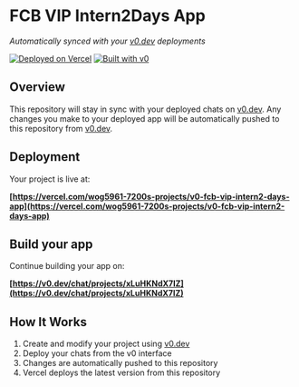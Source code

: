 # FCB VIP Intern2Days App

*Automatically synced with your [v0.dev](https://v0.dev) deployments*

[![Deployed on Vercel](https://img.shields.io/badge/Deployed%20on-Vercel-black?style=for-the-badge&logo=vercel)](https://vercel.com/wog5961-7200s-projects/v0-fcb-vip-intern2-days-app)
[![Built with v0](https://img.shields.io/badge/Built%20with-v0.dev-black?style=for-the-badge)](https://v0.dev/chat/projects/xLuHKNdX7IZ)

## Overview

This repository will stay in sync with your deployed chats on [v0.dev](https://v0.dev).
Any changes you make to your deployed app will be automatically pushed to this repository from [v0.dev](https://v0.dev).

## Deployment

Your project is live at:

**[https://vercel.com/wog5961-7200s-projects/v0-fcb-vip-intern2-days-app](https://vercel.com/wog5961-7200s-projects/v0-fcb-vip-intern2-days-app)**

## Build your app

Continue building your app on:

**[https://v0.dev/chat/projects/xLuHKNdX7IZ](https://v0.dev/chat/projects/xLuHKNdX7IZ)**

## How It Works

1. Create and modify your project using [v0.dev](https://v0.dev)
2. Deploy your chats from the v0 interface
3. Changes are automatically pushed to this repository
4. Vercel deploys the latest version from this repository
